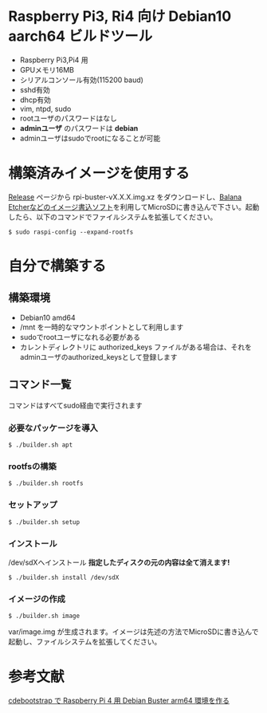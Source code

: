 # Raspberry Pi3, Ri4 向け Debian10 aarch64 ビルドツール

* Raspberry Pi3,Pi4 用
* GPUメモリ16MB
* シリアルコンソール有効(115200 baud)
* sshd有効
* dhcp有効
* vim, ntpd, sudo
* rootユーザのパスワードはなし
* **adminユーザ** のパスワードは **debian**
* adminユーザはsudoでrootになることが可能

# 構築済みイメージを使用する

[Release](https://github.com/mamemomonga/rpi-debian-buster/releases/) ページから rpi-buster-vX.X.X.img.xz をダウンロードし、[Balana Etcherなどのイメージ書込ソフト](https://www.balena.io/etcher/)を利用してMicroSDに書き込んで下さい。起動したら、以下のコマンドでファイルシステムを拡張してください。

	$ sudo raspi-config --expand-rootfs

# 自分で構築する

## 構築環境

* Debian10 amd64
* /mnt を一時的なマウントポイントとして利用します
* sudoでrootユーザになれる必要がある
* カレントディレクトリに authorized\_keys ファイルがある場合は、それをadminユーザのauthorized\_keysとして登録します

## コマンド一覧

コマンドはすべてsudo経由で実行されます

### 必要なパッケージを導入

	$ ./builder.sh apt

### rootfsの構築

	$ ./builder.sh rootfs

### セットアップ

	$ ./builder.sh setup
	
### インストール

/dev/sdXへインストール **指定したディスクの元の内容は全て消えます!**

	$ ./builder.sh install /dev/sdX

### イメージの作成

	$ ./builder.sh image

var/image.img が生成されます。イメージは先述の方法でMicroSDに書き込んで起動し、ファイルシステムを拡張してください。

# 参考文献

[cdebootstrap で Raspberry Pi 4 用 Debian Buster arm64 環境を作る](https://www.manabii.info/2020/05/making-debian-bister-arm64-64bit-for-raspberry-pi-by-cdebootstrap.html)

